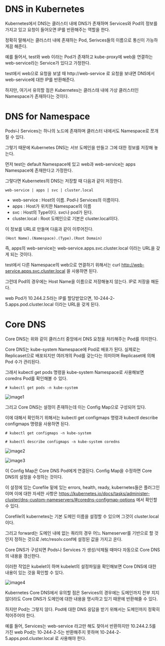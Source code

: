 # DNS in Kubernetes

Kubernetes에서 DNS는 클러스터 내에 DNS가 존재하며 Services와 Pod의 정보를 가지고 있고 요청이 들어오면 IP를 반환해주는 역할을 한다.

정확히 말해서는 클러스터 내에 존재하는 Pod, Serivces들의 이름으로 통신이 가능하게끔 해준다.

예를 들어서, test와 web 이라는 Pod가 존재하고 kube-proxy에 web을 연결하는 web-service라는 Service가 있다고 가정한다.

test에서 web으로 요청을 보낼 때 http://web-service 로 요청을 보내면 DNS에서 web-service에 대한 IP를 반환해준다.

하지만, 여기서 유의할 점은 Kubernetes는 클러스태 내에 가상 클러스터인 Namespace가 존재하다는 것이다.

# DNS for Namespace

Pods나 Services는 하나의 노드에 존재하며 클러스터 내에서도 Namespace로 쪼개질 수 있다.

그렇기 때문에 Kubernetes DNS는 서브 도메인을 만들고 그에 대한 정보를 저장해 놓는다.

먼저 test는 default Namespace에 있고 web과 web-service는 apps Namespace에 존재한다고 가정한다.

그렇다면 Kubernetes의 DNS는 저장할 때 다음과 같이 저장한다.

```
web-service | apps | svc | cluster.local
```

- web-service : Host의 이름. Pod나 Services의 이름이다.
- apps : Host가 위치한 Namespace의 이름
- svc : Host의 Type이다. svc나 pod가 된다.
- cluster.local : Root 도메인으로 기본은 cluster.local이다.

이 정보를 URL로 만들며 다음과 같이 이루어진다.

```
(Host Name).(Namespace).(Type).(Root Domain)
```

즉, apps의 web-service는 web-service.apps.svc.cluster.local 이라는 URL을 갖게 되는 것이다.

test에서 다른 Namespace의 web으로 연결하기 위해서는 curl http://web-service.apps.svc.cluster.local 을 사용하면 된다.

그런데 Pod의 경우에는 Host Name을 이름으로 저장해놓지 않는다. IP로 저장을 해둔다.

web Pod가 10.244.2.5라는 IP를 할당받았으면, 10-244-2-5.apps.pod.cluster.local 이라는 URL을 갖게 된다.

# Core DNS

Core DNS는 위와 같이 클러스터 중앙에서 DNS 요청을 처리해주는 Pod를 의미한다.

Core DNS는 kube-system Namespace에 Pod로 배포가 된다. 실제로는 Replicaset으로 배포되지만 여러개의 Pod를 갖는다는 의미이며 Replicaset에 의해 Pod 수가 관리된다.

그래서 kubectl get pods 명령을 kube-system Namespace로 사용해보면 coredns Pod를 확인해볼 수 있다.

```
# kubectl get pods -n kube-system
```

![image1]()

그리고 Core DNS는 설정이 존재하는데 이는 Config Map으로 구성되어 있다.

이에 대해서 확인하기 위해서는 kubectl get configmaps 명령과 kubectl describe configmaps 명령을 사용하면 된다.

```
# kubectl get configmaps -n kube-system

# kubectl describe configmaps -n kube-system coredns
```

![image2]()

![image3]()

이 Config Map은 Core DNS Pod에게 연결된다. Config Map을 수정하면 Core DNS의 설정을 수정하는 것이다.

이 설정에 있는 Corefile 밑에 있는 errors, health, ready, kubernetes들은 플러그인이며 이에 대한 자세한 사항은 https://kubernetes.io/docs/tasks/administer-cluster/dns-custom-nameservers/#coredns-configmap-options 에서 확인할 수 있다.

Corefile의 kubernetes는 기본 도메인 이름을 설정할 수 있으며 그것이 cluster.local이다.

그리고 forward는 도메인 내에 없는 쿼리의 경우 어느 Nameserver를 기반으로 할 것인지 정하는 것으로 /etc/resolv.conf에 설정된 값을 가지고 온다.

Core DNS가 구성되면 Pods나 Services 가 생성/삭제될 때마다 자동으로 Core DNS의 내용을 갱신한다. 

이러한 작업은 kubelet이 하며 kubelet의 설정파일을 확인해보면 Core DNS에 대한 내용이 있는 것을 확인할 수 있다.

![image4]()

Kubernetes Core DNS에서 유의할 점은 Services의 경우에는 도메인까지 전부 치지 않더라도 Core DNS가 도메인에 대한 내용을 명시하고 있기 때문에 반환해줄 수 있다.

하지만 Pod는 그렇지 않다. Pod에 대한 DNS 응답을 받기 위해서는 도메인까지 정확히 적어주어야 한다. 

예를 들어, Services는 web-service 라고만 해도 찾아서 반환하지만 10.244.2.5를 가진 web Pod는 10-244-2-5는 반환해주지 못하며 10-244-2-5.apps.pod.cluster.local 로 사용해야 한다.
